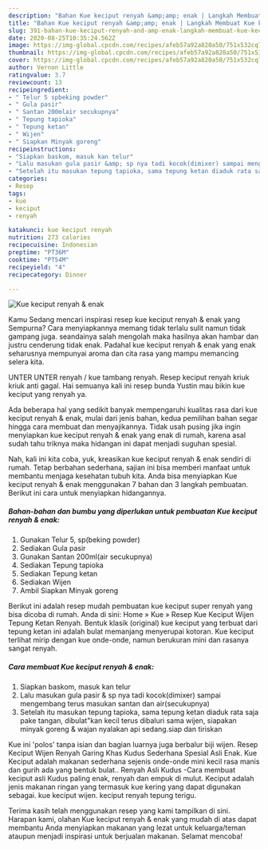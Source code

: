 ```yaml
---
description: "Bahan Kue keciput renyah &amp;amp; enak | Langkah Membuat Kue keciput renyah &amp;amp; enak Yang Sempurna"
title: "Bahan Kue keciput renyah &amp;amp; enak | Langkah Membuat Kue keciput renyah &amp;amp; enak Yang Sempurna"
slug: 391-bahan-kue-keciput-renyah-and-amp-enak-langkah-membuat-kue-keciput-renyah-and-amp-enak-yang-sempurna
date: 2020-08-25T10:35:24.562Z
image: https://img-global.cpcdn.com/recipes/afeb57a92a820a50/751x532cq70/kue-keciput-renyah-enak-foto-resep-utama.jpg
thumbnail: https://img-global.cpcdn.com/recipes/afeb57a92a820a50/751x532cq70/kue-keciput-renyah-enak-foto-resep-utama.jpg
cover: https://img-global.cpcdn.com/recipes/afeb57a92a820a50/751x532cq70/kue-keciput-renyah-enak-foto-resep-utama.jpg
author: Vernon Little
ratingvalue: 3.7
reviewcount: 13
recipeingredient:
- " Telur 5 spbeking powder"
- " Gula pasir"
- " Santan 200mlair secukupnya"
- " Tepung tapioka"
- " Tepung ketan"
- " Wijen"
- " Siapkan Minyak goreng"
recipeinstructions:
- "Siapkan baskom, masuk kan telur"
- "Lalu masukan gula pasir &amp; sp nya tadi kocok(dimixer) sampai mengembang terus masukan santan dan air(secukupnya)"
- "Setelah itu masukan tepung tapioka, sama tepung ketan diaduk rata saja pake tangan, dibulat&#34;kan kecil terus dibaluri sama wijen, siapakan minyak goreng &amp; wajan nyalakan api sedang.siap dan tiriskan"
categories:
- Resep
tags:
- kue
- keciput
- renyah

katakunci: kue keciput renyah 
nutrition: 273 calories
recipecuisine: Indonesian
preptime: "PT36M"
cooktime: "PT54M"
recipeyield: "4"
recipecategory: Dinner

---
```



![Kue keciput renyah &amp; enak](https://img-global.cpcdn.com/recipes/afeb57a92a820a50/751x532cq70/kue-keciput-renyah-enak-foto-resep-utama.jpg)

Kamu Sedang mencari inspirasi resep kue keciput renyah &amp; enak yang Sempurna? Cara menyiapkannya memang tidak terlalu sulit namun tidak gampang juga. seandainya salah mengolah maka hasilnya akan hambar dan justru cenderung tidak enak. Padahal kue keciput renyah &amp; enak yang enak seharusnya mempunyai aroma dan cita rasa yang mampu memancing selera kita.

UNTER UNTER renyah / kue tambang renyah. Resep keciput renyah kriuk kriuk anti gagal. Hai semuanya kali ini resep bunda Yustin mau bikin kue keciput yang renyah ya.

Ada beberapa hal yang sedikit banyak mempengaruhi kualitas rasa dari kue keciput renyah &amp; enak, mulai dari jenis bahan, kedua pemilihan bahan segar hingga cara membuat dan menyajikannya. Tidak usah pusing jika ingin menyiapkan kue keciput renyah &amp; enak yang enak di rumah, karena asal sudah tahu triknya maka hidangan ini dapat menjadi suguhan spesial.


Nah, kali ini kita coba, yuk, kreasikan kue keciput renyah &amp; enak sendiri di rumah. Tetap berbahan sederhana, sajian ini bisa memberi manfaat untuk membantu menjaga kesehatan tubuh kita. Anda bisa menyiapkan Kue keciput renyah &amp; enak menggunakan 7 bahan dan 3 langkah pembuatan. Berikut ini cara untuk menyiapkan hidangannya.

<!--inarticleads1-->

##### Bahan-bahan dan bumbu yang diperlukan untuk pembuatan Kue keciput renyah &amp; enak:

1. Gunakan  Telur 5, sp(beking powder)
1. Sediakan  Gula pasir
1. Gunakan  Santan 200ml(air secukupnya)
1. Sediakan  Tepung tapioka
1. Sediakan  Tepung ketan
1. Sediakan  Wijen
1. Ambil  Siapkan Minyak goreng


Berikut ini adalah resep mudah pembuatan kue keciput super renyah yang bisa dicoba di rumah. Anda di sini: Home » Kue » Resep Kue Keciput Wijen Tepung Ketan Renyah. Bentuk klasik (original) kue keciput yang terbuat dari tepung ketan ini adalah bulat memanjang menyerupai kotoran. Kue keciput terlihat mirip dengan kue onde-onde, namun berukuran mini dan rasanya sangat renyah. 

<!--inarticleads2-->

##### Cara membuat Kue keciput renyah &amp; enak:

1. Siapkan baskom, masuk kan telur
1. Lalu masukan gula pasir &amp; sp nya tadi kocok(dimixer) sampai mengembang terus masukan santan dan air(secukupnya)
1. Setelah itu masukan tepung tapioka, sama tepung ketan diaduk rata saja pake tangan, dibulat&#34;kan kecil terus dibaluri sama wijen, siapakan minyak goreng &amp; wajan nyalakan api sedang.siap dan tiriskan


Kue ini &#39;polos&#39; tanpa isian dan bagian luarnya juga berbalur biji wijen. Resep Keciput Wijen Renyah Garing Khas Kudus Sederhana Spesial Asli Enak. Kue Keciput adalah makanan sederhana sejenis onde-onde mini kecil rasa manis dan gurih ada yang bentuk bulat.. Renyah Asli Kudus -Cara membuat keciput asli Kudus paling enak, renyah dan empuk di mulut. Keciput adalah jenis makanan ringan yang termasuk kue kering yang dapat digunakan sebagai. kue keciput wijen. keciput renyah tepung terigu. 

Terima kasih telah menggunakan resep yang kami tampilkan di sini. Harapan kami, olahan Kue keciput renyah &amp; enak yang mudah di atas dapat membantu Anda menyiapkan makanan yang lezat untuk keluarga/teman ataupun menjadi inspirasi untuk berjualan makanan. Selamat mencoba!
